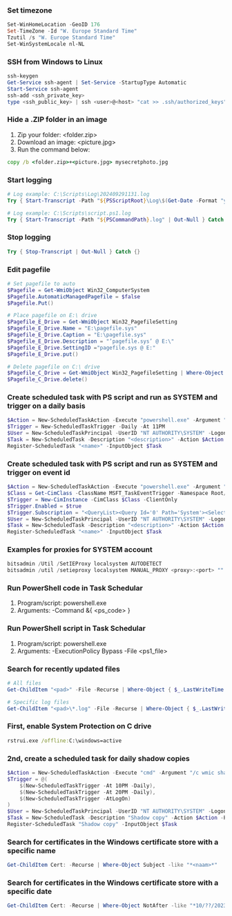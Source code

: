 ### Set timezone

```powershell
Set-WinHomeLocation -GeoID 176
Set-TimeZone -Id "W. Europe Standard Time"
Tzutil /s "W. Europe Standard Time"
Set-WinSystemLocale nl-NL
```

### SSH from Windows to Linux

```powershell
ssh-keygen
Get-Service ssh-agent | Set-Service -StartupType Automatic
Start-Service ssh-agent
ssh-add <ssh_private_key>
type <ssh_public_key> | ssh <user>@<host> "cat >> .ssh/authorized_keys"
```

### Hide a .ZIP folder in an image

1. Zip your folder: <folder.zip>
2. Download an image: <picture.jpg>
3. Run the command below:

```cmd
copy /b <folder.zip>+<picture.jpg> mysecretphoto.jpg
```

### Start logging

```powershell
# Log example: C:\Scripts\Log\202409291131.log
Try { Start-Transcript -Path "${PSScriptRoot}\Log\$(Get-Date -Format "yyyMMddhhmm").log" | Out-Null } Catch {}

# Log example: C:\Scripts\script.ps1.log
Try { Start-Transcript -Path "${PSCommandPath}.log" | Out-Null } Catch {}
```

### Stop logging

```powershell
Try { Stop-Transcript | Out-Null } Catch {}
```

### Edit pagefile

```powershell
# Set pagefile to auto
$Pagefile = Get-WmiObject Win32_ComputerSystem
$Pagefile.AutomaticManagedPagefile = $false
$Pagefile.Put()

# Place pagefile on E:\ drive
$Pagefile_E_Drive = Get-WmiObject Win32_PagefileSetting
$Pagefile_E_Drive.Name = "E:\pagefile.sys"
$Pagefile_E_Drive.Caption = "E:\pagefile.sys"
$Pagefile_E_Drive.Description = "’pagefile.sys’ @ E:\"
$Pagefile_E_Drive.SettingID ="pagefile.sys @ E:"
$Pagefile_E_Drive.put()

# Delete pagefile on C:\ drive
$Pagefile_C_Drive = Get-WmiObject Win32_PagefileSetting | Where-Object { $_.Name -eq "C:\pagefile.sys" }
$Pagefile_C_Drive.delete()
```

### Create scheduled task with PS script and run as SYSTEM and trigger on a daily basis

```powershell
$Action = New-ScheduledTaskAction -Execute "powershell.exe" -Argument "-ExecutionPolicy Bypass `"<script.ps1>`""
$Trigger = New-ScheduledTaskTrigger -Daily -At 11PM
$User = New-ScheduledTaskPrincipal -UserID "NT AUTHORITY\SYSTEM" -LogonType ServiceAccount
$Task = New-ScheduledTask -Description "<description>" -Action $Action -Principal $User -Trigger $Trigger
Register-ScheduledTask "<name>" -InputObject $Task
```

### Create scheduled task with PS script and run as SYSTEM and trigger on event id

```powershell
$Action = New-ScheduledTaskAction -Execute "powershell.exe" -Argument "-ExecutionPolicy Bypass `"<script.ps1>`""
$Class = Get-CimClass -ClassName MSFT_TaskEventTrigger -Namespace Root/Microsoft/Windows/TaskScheduler:MSFT_TaskEventTrigger
$Trigger = New-CimInstance -CimClass $Class -ClientOnly
$Trigger.Enabled = $true
$Trigger.Subscription = "<QueryList><Query Id='0' Path='System'><Select Path='System'>*[System[Provider[@Name='Microsoft-Windows-WAS'] and EventID=5002]]</Select></Query></QueryList>"
$User = New-ScheduledTaskPrincipal -UserID "NT AUTHORITY\SYSTEM" -LogonType ServiceAccount
$Task = New-ScheduledTask -Description "<description>" -Action $Action -Principal $User -Trigger $Trigger
Register-ScheduledTask "<name>" -InputObject $Task
```

### Examples for proxies for SYSTEM account

```powershell
bitsadmin /Util /SetIEProxy localsystem AUTODETECT
bitsadmin /util /setieproxy localsystem MANUAL_PROXY <proxy>:<port> ""
```

### Run PowerShell code in Task Schedular

1. Program/script: powershell.exe
2. Arguments: -Command &{ <ps_code> }

### Run PowerShell script in Task Schedular

1. Program/script: powershell.exe
2. Arguments: -ExecutionPolicy Bypass -File <ps1_file>

### Search for recently updated files

```powershell
# All files
Get-ChildItem "<pad>" -File -Recurse | Where-Object { $_.LastWriteTime -ge (Get-Date).AddHours(-1) } | fl FullName, LastWriteTime

# Specific log files
Get-ChildItem "<pad>\*.log" -File -Recurse | Where-Object { $_.LastWriteTime -ge (Get-Date).AddHours(-1) } | fl FullName, LastWriteTime
```

### First, enable System Protection on C drive

```cmd
rstrui.exe /offline:C:\windows=active
```

### 2nd, create a scheduled task for daily shadow copies

```powershell
$Action = New-ScheduledTaskAction -Execute "cmd" -Argument "/c wmic shadowcopy call create ClientAccessible,'C:\'"
$Trigger = @(
	$(New-ScheduledTaskTrigger -At 10PM -Daily),
	$(New-ScheduledTaskTrigger -At 20PM -Daily),
	$(New-ScheduledTaskTrigger -AtLogOn)
)
$User = New-ScheduledTaskPrincipal -UserID "NT AUTHORITY\SYSTEM" -LogonType ServiceAccount
$Task = New-ScheduledTask -Description "Shadow copy" -Action $Action -Principal $User -Trigger $Trigger
Register-ScheduledTask "Shadow copy" -InputObject $Task
```

### Search for certificates in the Windows certificate store with a specific name

```powershell
Get-ChildItem Cert: -Recurse | Where-Object Subject -like "*<naam>*"
```

### Search for certificates in the Windows certificate store with a specific date

```powershell
Get-ChildItem Cert: -Recurse | Where-Object NotAfter -like "*10/??/2023*" | fl Subject, NotAfter
```